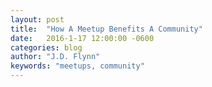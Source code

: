 ```yaml
---
layout: post
title:  "How A Meetup Benefits A Community"
date:   2016-1-17 12:00:00 -0600
categories: blog
author: "J.D. Flynn"
keywords: "meetups, community"
---
```


